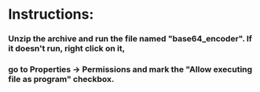 # Instructions: 
### Unzip the archive and run the file named "base64_encoder". If it doesn't run, right click on it, 
### go to Properties -> Permissions and mark the "Allow executing file as program" checkbox.
